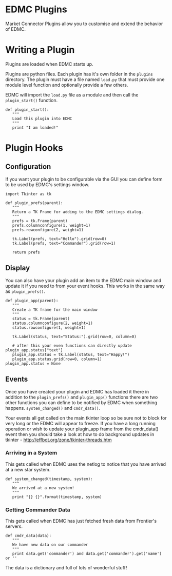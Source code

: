 # EDMC Plugins

Market Connector Plugins allow you to customise and extend the behavior of EDMC. 

# Writing a Plugin

Plugins are loaded when EDMC starts up.

Plugins are python files. Each plugin has it's own folder in the `plugins` directory. The plugin must have a file named `load.py` that must provide one module level function and optionally provide a few others.

EDMC will import the `load.py` file as a module and then call the `plugin_start()` function.

```
def plugin_start():
   """
   Load this plugin into EDMC
   """
   print "I am loaded!"
```

# Plugin Hooks
## Configuration 

If you want your plugin to be configurable via the GUI you can define form to be used by EDMC's settings window.

```
import Tkinter as tk

def plugin_prefs(parent):
   """
   Return a TK Frame for adding to the EDMC settings dialog.
   """
   prefs = tk.Frame(parent)
   prefs.columnconfigure(1, weight=1)
   prefs.rowconfigure(2, weight=1)
   
   tk.Label(prefs, text="Hello").grid(row=0)
   tk.Label(prefs, text="Commander").grid(row=1)
   
   return prefs
```

## Display

You can also have your plugin add an item to the EDMC main window and update it if you need to from your event hooks. This works in the same way as `plugin_prefs()`.

```
def plugin_app(parent):
   """
   Create a TK frame for the main window
   """
   status = tk.Frame(parent)
   status.columnconfigure(2, weight=1)
   status.rowconfigure(1, weight=1)
   
   tk.Label(status, text="Status:").grid(row=0, column=0)
   
   # after this your even functions can directly update plugin_app.status["text"] 
   plugin_app.status = tk.Label(status, text="Happy!")
   plugin_app.status.grid(row=0, column=1)
plugin_app.status = None
```

## Events

Once you have created your plugin and EDMC has loaded it there in addition to the `plugin_prefs()` and `plugin_app()` functions there are two other functions you can define to be notified by EDMC when something happens. 
`system_changed()` and `cmdr_data()`.

Your events all get called on the main tkinter loop so be sure not to block for very long or the EDMC will appear to freeze. If you have a long running operation or wish to update your plugin_app frame from the cmdr_data() event then
you should take a look at how to do background updates in tkinter - http://effbot.org/zone/tkinter-threads.htm

### Arriving in a System

This gets called when EDMC uses the netlog to notice that you have arrived at a new star system.

```
def system_changed(timestamp, system):
   """
   We arrived at a new system!
   """
   print "{} {}".format(timestamp, system)
```

### Getting Commander Data

This gets called when EDMC has just fetched fresh data from Frontier's servers.

```
def cmdr_data(data):
   """
   We have new data on our commander
   """
   print data.get('commander') and data.get('commander').get('name') or ''
```

The data is a dictionary and full of lots of wonderful stuff!
